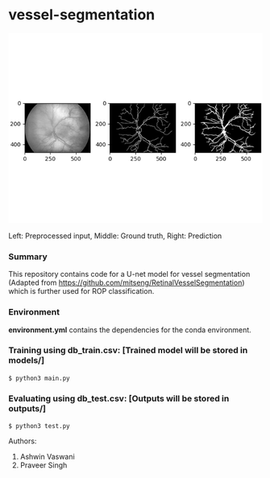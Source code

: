 # vessel-segmentation

![outputs/Example.png](outputs/Example.png)

Left: Preprocessed input, Middle: Ground truth, Right: Prediction

### Summary
This repository contains code for a U-net model for vessel segmentation (Adapted from https://github.com/mitseng/RetinalVesselSegmentation) which is further used for ROP classification.

### Environment
**environment.yml** contains the dependencies for the conda environment.

### Training using db_train.csv: [Trained model will be stored in models/]
```
$ python3 main.py
```

### Evaluating using db_test.csv: [Outputs will be stored in outputs/]
```
$ python3 test.py
```

Authors:
1. Ashwin Vaswani
2. Praveer Singh
